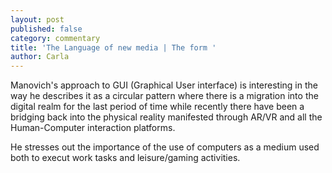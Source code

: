 ```yaml
---
layout: post
published: false
category: commentary
title: 'The Language of new media | The form '
author: Carla
---
```

Manovich's approach to GUI (Graphical User interface) is interesting in the way he describes it as a circular pattern where there is a migration into the digital realm for the last period of time while recently there have been a bridging back into the physical reality manifested through AR/VR and all the Human-Computer interaction platforms. 

He stresses out the importance of the use of computers as a medium used both to execut work tasks and leisure/gaming activities.